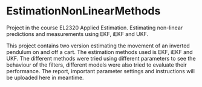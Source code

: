 # EstimationNonLinearMethods
Project in the course EL2320 Applied Estimation. Estimating non-linear predictions and measurements using EKF, iEKF and UKF. 

This project contains two version estimating the movement of an inverted pendulum on and off a cart. The estimation methods used is EKF, iEKF and UKF.
The different methods were tried using different parameters to see the behaviour of the filters, different models were also tried to evaluate their performance.
The report, important parameter settings and instructions will be uploaded here in meantime.
